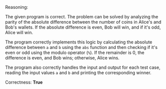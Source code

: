 Reasoning:

The given program is correct. The problem can be solved by analyzing the parity of the absolute difference between the number of coins in Alice's and Bob's wallets. If the absolute difference is even, Bob will win, and if it's odd, Alice will win.

The program correctly implements this logic by calculating the absolute difference between `a` and `b` using the `abs` function and then checking if it's even or odd using the modulo operator (`%`). If the remainder is 0, the difference is even, and Bob wins; otherwise, Alice wins.

The program also correctly handles the input and output for each test case, reading the input values `a` and `b` and printing the corresponding winner.

Correctness: **True**